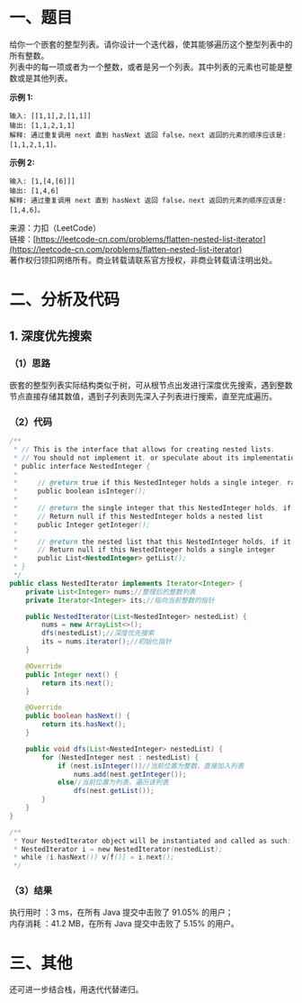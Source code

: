 # 一、题目
给你一个嵌套的整型列表。请你设计一个迭代器，使其能够遍历这个整型列表中的所有整数。       
列表中的每一项或者为一个整数，或者是另一个列表。其中列表的元素也可能是整数或是其他列表。      
     
**示例 1:**      
```
输入: [[1,1],2,[1,1]]
输出: [1,1,2,1,1]
解释: 通过重复调用 next 直到 hasNext 返回 false，next 返回的元素的顺序应该是: [1,1,2,1,1]。
```
**示例 2:**     
```
输入: [1,[4,[6]]]
输出: [1,4,6]
解释: 通过重复调用 next 直到 hasNext 返回 false，next 返回的元素的顺序应该是: [1,4,6]。
```
来源：力扣（LeetCode）     
链接：[https://leetcode-cn.com/problems/flatten-nested-list-iterator](https://leetcode-cn.com/problems/flatten-nested-list-iterator)       
著作权归领扣网络所有。商业转载请联系官方授权，非商业转载请注明出处。      
# 二、分析及代码    
## 1. 深度优先搜索
### （1）思路
嵌套的整型列表实际结构类似于树，可从根节点出发进行深度优先搜索，遇到整数节点直接存储其数值，遇到子列表则先深入子列表进行搜索，直至完成遍历。     
### （2）代码
```java
/**
 * // This is the interface that allows for creating nested lists.
 * // You should not implement it, or speculate about its implementation
 * public interface NestedInteger {
 *
 *     // @return true if this NestedInteger holds a single integer, rather than a nested list.
 *     public boolean isInteger();
 *
 *     // @return the single integer that this NestedInteger holds, if it holds a single integer
 *     // Return null if this NestedInteger holds a nested list
 *     public Integer getInteger();
 *
 *     // @return the nested list that this NestedInteger holds, if it holds a nested list
 *     // Return null if this NestedInteger holds a single integer
 *     public List<NestedInteger> getList();
 * }
 */
public class NestedIterator implements Iterator<Integer> {
    private List<Integer> nums;//整理后的整数列表
    private Iterator<Integer> its;//指向当前整数的指针

    public NestedIterator(List<NestedInteger> nestedList) {
        nums = new ArrayList<>();
        dfs(nestedList);//深度优先搜索
        its = nums.iterator();//初始化指针
    }

    @Override
    public Integer next() {
        return its.next();
    }

    @Override
    public boolean hasNext() {
        return its.hasNext();
    }

    public void dfs(List<NestedInteger> nestedList) {
        for (NestedInteger nest : nestedList) {
            if (nest.isInteger())//当前位置为整数，直接加入列表
                nums.add(nest.getInteger());
            else//当前位置为列表，遍历该列表
                dfs(nest.getList());
        }
    }
}

/**
 * Your NestedIterator object will be instantiated and called as such:
 * NestedIterator i = new NestedIterator(nestedList);
 * while (i.hasNext()) v[f()] = i.next();
 */
```
### （3）结果
执行用时 ：3 ms，在所有 Java 提交中击败了 91.05% 的用户；    
内存消耗 ：41.2 MB，在所有 Java 提交中击败了 5.15% 的用户。      
# 三、其他
还可进一步结合栈，用迭代代替递归。  
